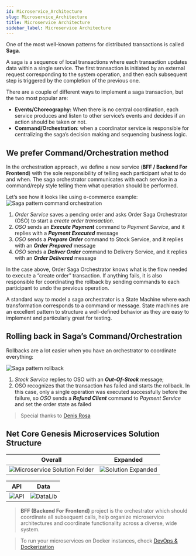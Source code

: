 ```yaml
---
id: Microservice_Architecture
slug: Microservice_Architecture
title: Microservice Architecture
sidebar_label: Microservice Architecture
---
```


One of the most well-known patterns for distributed transactions is called **Saga**.

A saga is a sequence of local transactions where each transaction updates data within a single service. The first transaction is initiated by an external request corresponding to the system operation, and then each subsequent step is triggered by the completion of the previous one.

There are a couple of different ways to implement a saga transaction, but the two most popular are:

- **Events/Choreography:** When there is no central coordination, each service produces and listen to other service’s events and decides if an action should be taken or not.
- **Command/Orchestration**: when a coordinator service is responsible for centralizing the saga’s decision making and sequencing business logic.

## We prefer Command/Orchestration method

In the orchestration approach, we define a new service (**BFF / Backend For Frontend**) with the sole responsibility of telling each participant what to do and when. The saga orchestrator communicates with each service in a command/reply style telling them what operation should be performed.

Let’s see how it looks like using e-commerce example:
![Saga pattern command orchestration](https://netcoregenesis.com/images/documentation/saga-pattern-command-orchestration.png)

1. _Order Service_  saves a pending order and asks Order Saga Orchestrator (OSO) to start a  _create order transaction_.
2. _OSO_  sends an  _**Execute Payment**_  command to  _Payment Service_, and it replies with a  _**Payment Executed**_  message
3. _OSO_  sends a  _**Prepare Order**_  command to Stock Service, and it replies with an  _**Order Prepared**_  message
4. _OSO_  sends a  _**Deliver Order**_  command to Delivery Service, and it replies with an  _**Order Delivered**_  message

In the case above, Order Saga Orchestrator knows what is the flow needed to execute a “create order” transaction. If anything fails, it is also responsible for coordinating the rollback by sending commands to each participant to undo the previous operation.

A standard way to model a saga orchestrator is a State Machine where each transformation corresponds to a command or message. State machines are an excellent pattern to structure a well-defined behavior as they are easy to implement and particularly great for testing.

## Rolling back in Saga’s Command/Orchestration

Rollbacks are a lot easier when you have an orchestrator to coordinate everything:

![Saga pattern rollback](https://netcoregenesis.com/images/documentation/saga-pattern-rollback.png)

1. _Stock Service_ replies to OSO with an **_Out-Of-Stock_** message;
2. OSO recognizes that the transaction has failed and starts the rollback.
In this case, only a single operation was executed successfully before the failure, so _OSO_ sends a **_Refund Client_** command to _Payment Service_ and set the order state as failed

> Special thanks to [Denis Rosa](https://blog.couchbase.com/saga-pattern-implement-business-transactions-using-microservices-part-2/)

## Net Core Genesis Microservices Solution Structure

| Overall | Expanded |
|--|--|
| ![Microservice Solution Folder](https://netcoregenesis.com/images/documentation/microservice_solution_folder_structure.png) | ![Solution Expanded](https://netcoregenesis.com/images/documentation/microservice_solution_folder_structure_detail.png)  |


| API | Data |
|--|--|
| ![API](https://netcoregenesis.com/images/documentation/microservice_api_structure.png)  |![DataLib](https://netcoregenesis.com/images/documentation/microservice_datalib_structure.png) |

> **BFF (Backend For Frontend)** project is the orchestrator which should coordinate all subsequent calls, help organize microservice architectures and coordinate functionality across a diverse, wide system.

> To run your microservices on Docker instances, check [DevOps & Dockerization](Server%20&%20System/DevOps_Dockerization.md)
